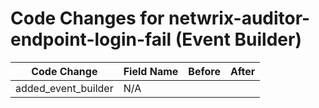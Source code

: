 # Code Changes for netwrix-auditor-endpoint-login-fail (Event Builder)

| Code Change | Field Name | Before | After |
|-------------|------------|--------|-------|
| added_event_builder | N/A |  |  |